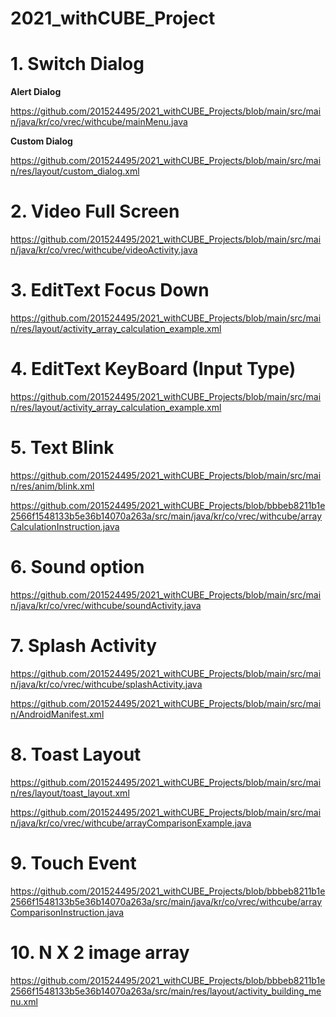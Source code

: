 # 2021_withCUBE_Project


# 1. Switch Dialog

**Alert Dialog**

<https://github.com/201524495/2021_withCUBE_Projects/blob/main/src/main/java/kr/co/vrec/withcube/mainMenu.java>

**Custom Dialog**

<https://github.com/201524495/2021_withCUBE_Projects/blob/main/src/main/res/layout/custom_dialog.xml>

# 2. Video Full Screen

<https://github.com/201524495/2021_withCUBE_Projects/blob/main/src/main/java/kr/co/vrec/withcube/videoActivity.java>

# 3. EditText Focus Down

<https://github.com/201524495/2021_withCUBE_Projects/blob/main/src/main/res/layout/activity_array_calculation_example.xml>

# 4. EditText KeyBoard (Input Type)

<https://github.com/201524495/2021_withCUBE_Projects/blob/main/src/main/res/layout/activity_array_calculation_example.xml>
    
# 5. Text Blink

<https://github.com/201524495/2021_withCUBE_Projects/blob/main/src/main/res/anim/blink.xml>

<https://github.com/201524495/2021_withCUBE_Projects/blob/bbbeb8211b1e2566f1548133b5e36b14070a263a/src/main/java/kr/co/vrec/withcube/arrayCalculationInstruction.java>

# 6. Sound option

<https://github.com/201524495/2021_withCUBE_Projects/blob/main/src/main/java/kr/co/vrec/withcube/soundActivity.java>

# 7. Splash Activity

<https://github.com/201524495/2021_withCUBE_Projects/blob/main/src/main/java/kr/co/vrec/withcube/splashActivity.java>

<https://github.com/201524495/2021_withCUBE_Projects/blob/main/src/main/AndroidManifest.xml>

# 8. Toast Layout

<https://github.com/201524495/2021_withCUBE_Projects/blob/main/src/main/res/layout/toast_layout.xml>

<https://github.com/201524495/2021_withCUBE_Projects/blob/main/src/main/java/kr/co/vrec/withcube/arrayComparisonExample.java>

# 9. Touch Event

<https://github.com/201524495/2021_withCUBE_Projects/blob/bbbeb8211b1e2566f1548133b5e36b14070a263a/src/main/java/kr/co/vrec/withcube/arrayComparisonInstruction.java>

# 10. N X 2 image array

<https://github.com/201524495/2021_withCUBE_Projects/blob/bbbeb8211b1e2566f1548133b5e36b14070a263a/src/main/res/layout/activity_building_menu.xml>
